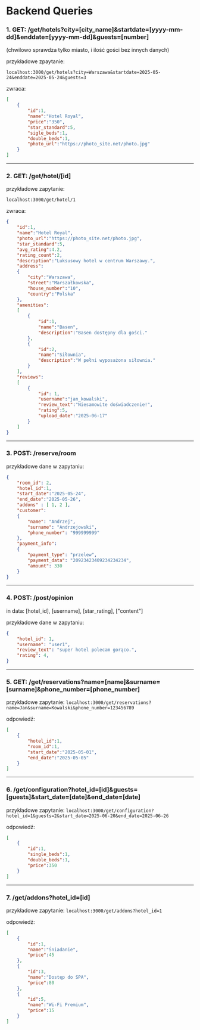 # Backend Queries


### 1. GET: /get/hotels?city=[city_name]&startdate=[yyyy-mm-dd]&enddate=[yyyy-mm-dd]&guests=[number]

(chwilowo sprawdza tylko miasto, i ilość gości bez innych danych)

przykładowe zpaytanie:

`localhost:3000/get/hotels?city=Warszawa&startdate=2025-05-24&enddate=2025-05-24&guests=3`

zwraca:

```json
[
    {
        "id":1,
        "name":"Hotel Royal",
        "price":"350",
        "star_standard":5,
        "sigle_beds":1,
        "double_beds":1,
        "photo_url":"https://photo_site.net/photo.jpg"
    }
]
```
------------------
### 2. GET: /get/hotel/[id]

przykładowe zapytanie:

`localhost:3000/get/hotel/1`

zwraca:
```json
{
    "id":1,
    "name":"Hotel Royal",
    "photo_url":"https://photo_site.net/photo.jpg",
    "star_standard":5,
    "avg_rating":4.2,
    "rating_count":2,
    "description":"Luksusowy hotel w centrum Warszawy.",
    "address":
    {
        "city":"Warszawa",
        "street":"Marszałkowska",
        "house_number":"10",
        "country":"Polska"
    },
    "amenities":
    [
        {
            "id":1,
            "name":"Basen",
            "description":"Basen dostępny dla gości."
        },
        {
            "id":2,
            "name":"Siłownia",
            "description":"W pełni wyposażona siłownia."
        }
    ],
    "reviews":
    [
        {
            "id": 1,
            "username":"jan_kowalski",
            "review_text":"Niesamowite doświadczenie!",
            "rating":5,
            "upload_date":"2025-06-17"
        }
    ]
}

```
-------------------
### 3. POST: /reserve/room  

przykładowe dane w zapytaniu:
```json
{
    "room_id": 2, 
    "hotel_id":1, 
    "start_date":"2025-05-24", 
    "end_date":"2025-05-26", 
    "addons" : [ 1, 2 ],
    "customer":
    {
        "name": "Andrzej",
        "surname": "Andrzejowski",
        "phone_number": "999999999"
    }, 
    "payment_info":
    {
        "payment_type": "przelew",
        "payment_data": "20923423409234234234",
        "amount": 330
    }
}
```

----------------------

### 4. POST: /post/opinion
in data: [hotel_id], [username], [star_rating], ["content"]

przykładowe dane w zapytaniu:

```json
{
    "hotel_id": 1,
    "username": "user1",
    "review_text": "super hotel polecam gorąco.",
    "rating": 4,
}
```

------------------------

### 5. GET: /get/reservations?name=[name]&surname=[surname]&phone_number=[phone_number]

przykładowe zapytanie:
`localhost:3000/get/reservations?name=Jan&surname=Kowalski&phone_number=123456789`

odpowiedź:

```json
[
    {
        "hotel_id":1,
        "room_id":1,
        "start_date":"2025-05-01",
        "end_date":"2025-05-05"
    }
]

```

--------------------

### 6. /get/configuration?hotel_id=[id]&guests=[guests]&start_date=[date]&end_date=[date]

przykładowe zapytanie:
`localhost:3000/get/configuration?hotel_id=1&guests=2&start_date=2025-06-20&end_date=2025-06-26`

odpowiedź:

```json
[
    {
        "id":1,
        "single_beds":1,
        "double_beds":1,
        "price":350
    }
]
```

--------------------------

### 7. /get/addons?hotel_id=[id]

przykładowe zapytanie:
`localhost:3000/get/addons?hotel_id=1`

odpowiedź:
```json
[
    {
        "id":1,
        "name":"Śniadanie",
        "price":45
    },
    {
        "id":3,
        "name":"Dostęp do SPA",
        "price":80
    },
    {
        "id":5,
        "name":"Wi-Fi Premium",
        "price":15
    }
]
```